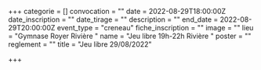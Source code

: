 +++
categorie = []
convocation = ""
date = 2022-08-29T18:00:00Z
date_inscription = ""
date_tirage = ""
description = ""
end_date = 2022-08-29T20:00:00Z
event_type = "creneau"
fiche_inscription = ""
image = ""
lieu = "Gymnase Royer Rivière "
name = "Jeu libre 19h-22h Rivière "
poster = ""
reglement = ""
title = "Jeu libre 29/08/2022"

+++
